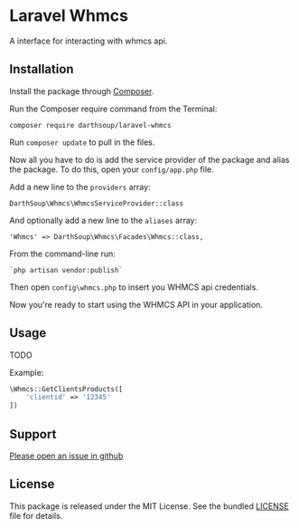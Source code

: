 Laravel Whmcs
======

A interface for interacting with whmcs api.

## Installation

Install the package through [Composer](http://getcomposer.org/). 

Run the Composer require command from the Terminal:

    composer require darthsoup/laravel-whmcs

Run `composer update` to pull in the files.

Now all you have to do is add the service provider of the package and alias the package. To do this, open your `config/app.php` file.

Add a new line to the `providers` array:

    DarthSoup\Whmcs\WhmcsServiceProvider::class

And optionally add a new line to the `aliases` array:

    'Whmcs' => DarthSoup\Whmcs\Facades\Whmcs::class,

From the command-line run:

    `php artisan vendor:publish`
    
Then open `config\whmcs.php` to insert you WHMCS api credentials.

Now you're ready to start using the WHMCS API in your application.

## Usage
TODO

Example:
```php
\Whmcs::GetClientsProducts([
    'clientid' => '12345'
])
```

## Support

[Please open an issue in github](https://github.com/darthsoup/laravel-whmcs/issues)

## License

This package is released under the MIT License. See the bundled
[LICENSE](https://github.com/darthsoup/laravel-whmcs/blob/master/README.md) file for details.


